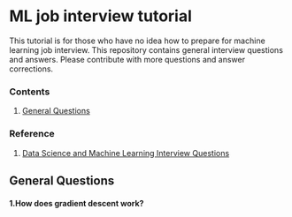 # ML job interview tutorial
This tutorial is for those who have no idea how to prepare for machine learning job interview. This repository contains general interview questions and answers. Please contribute with more questions and answer corrections.

### Contents
1. [General Questions](#general-questions)

### Reference
1. [Data Science and Machine Learning Interview Questions](https://towardsdatascience.com/data-science-and-machine-learning-interview-questions-3f6207cf040b)

## General Questions
#### 1.How does gradient descent work?

